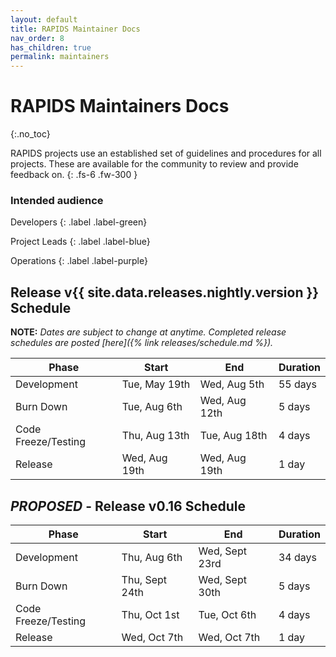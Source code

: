 ```yaml
---
layout: default
title: RAPIDS Maintainer Docs
nav_order: 8
has_children: true
permalink: maintainers
---
```


# RAPIDS Maintainers Docs
{:.no_toc}

RAPIDS projects use an established set of guidelines and procedures for all projects. These are available for the community to review and provide feedback on.
{: .fs-6 .fw-300 }

### Intended audience

Developers
{: .label .label-green}

Project Leads
{: .label .label-blue}

Operations
{: .label .label-purple}

## Release v{{ site.data.releases.nightly.version }} Schedule

**NOTE:** *Dates are subject to change at anytime. Completed release schedules are posted [here]({% link releases/schedule.md %}).*

Phase | Start | End | Duration
-- | -- | -- | --
Development | Tue, May 19th | Wed, Aug 5th | 55 days
Burn Down | Tue, Aug 6th | Wed, Aug 12th | 5 days
Code Freeze/Testing | Thu, Aug 13th | Tue, Aug 18th | 4 days
Release | Wed, Aug 19th | Wed, Aug 19th | 1 day

## _PROPOSED_ - Release v0.16 Schedule

Phase | Start | End | Duration
-- | -- | -- | --
Development | Thu, Aug 6th | Wed, Sept 23rd | 34 days
Burn Down | Thu, Sept 24th | Wed, Sept 30th | 5 days
Code Freeze/Testing | Thu, Oct 1st | Tue, Oct 6th | 4 days
Release | Wed, Oct 7th | Wed, Oct 7th | 1 day
